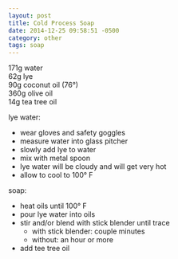 ```yaml
---
layout: post
title: Cold Process Soap
date: 2014-12-25 09:58:51 -0500
category: other
tags: soap
---
```

171g water  
62g lye  
90g coconut oil (76°)  
360g olive oil  
14g tea tree oil

lye water:

* wear gloves and safety goggles</span>
* measure water into glass pitcher</span>
* slowly add lye to water</span>
* mix with metal spoon</span>
* lye water will be cloudy and will get very hot</span>
* allow to cool to 100° F</span>

soap:

* heat oils until 100° F
* pour lye water into oils
* stir and/or blend with stick blender until trace
  * with stick blender: couple minutes
  * without: an hour or more
* add tee tree oil
